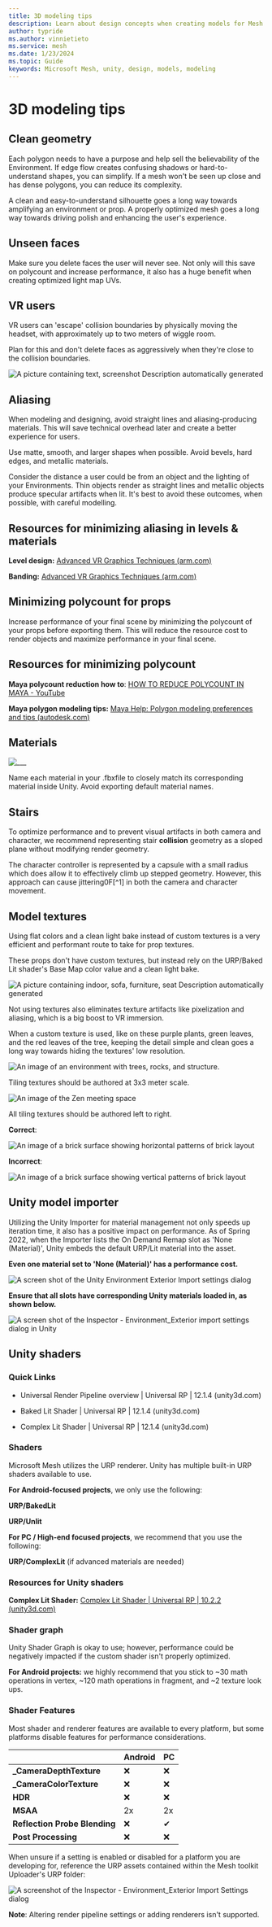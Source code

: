 ```yaml
---
title: 3D modeling tips
description: Learn about design concepts when creating models for Mesh.
author: typride
ms.author: vinnietieto
ms.service: mesh
ms.date: 1/23/2024
ms.topic: Guide
keywords: Microsoft Mesh, unity, design, models, modeling
---
```


# 3D modeling tips

## Clean geometry

Each polygon needs to have a purpose and help sell the believability of
the Environment. If edge flow creates confusing shadows or
hard-to-understand shapes, you can simplify. If a mesh won't be seen up
close and has dense polygons, you can reduce its complexity.

A clean and easy-to-understand silhouette goes a long way towards
amplifying an environment or prop. A properly optimized mesh goes a long
way towards driving polish and enhancing the user's experience.

## Unseen faces

Make sure you delete faces the user will never see. Not only will this
save on polycount and increase performance, it also has a huge benefit
when creating optimized light map UVs.

## VR users

VR users can 'escape' collision boundaries by physically moving the
headset, with approximately up to two meters of wiggle room.

Plan for this and don't delete faces as aggressively when they're close
to the collision boundaries.

![A picture containing text, screenshot Description automatically
generated](../../media/3d-design-performance-guide/image012.png)

## Aliasing 

When modeling and designing, avoid straight lines and aliasing-producing
materials. This will save technical overhead later and create a better
experience for users.

Use matte, smooth, and larger shapes when possible. Avoid bevels, hard
edges, and metallic materials.

Consider the distance a user could be from an object and the lighting of
your Environments. Thin objects render as straight lines and metallic
objects produce specular artifacts when lit. It's best to avoid these
outcomes, when possible, with careful modelling.

## Resources for minimizing aliasing in levels & materials

**Level design:** [Advanced VR Graphics Techniques
(arm.com)](https://developer.arm.com/documentation/102073/0100/Level-design)

**Banding:** [Advanced VR Graphics Techniques
(arm.com)](https://developer.arm.com/documentation/102073/0100/Banding)

## Minimizing polycount for props

Increase performance of your final scene by minimizing the polycount of
your props before exporting them. This will reduce the resource cost to
render objects and maximize performance in your final scene.

## Resources for minimizing polycount

**Maya polycount reduction how to**: [HOW TO REDUCE POLYCOUNT IN MAYA -
YouTube](https://www.youtube.com/watch?v=xWYEXj_Cemc)

**Maya polygon modeling tips:** [Maya Help: Polygon modeling preferences
and tips
(autodesk.com)](https://help.autodesk.com/view/MAYAUL/2016/ENU/?guid=GUID-4A9B7918-06B9-4BDD-80DE-DD6D756B09B3)

## Materials

![___](../../media/3d-design-performance-guide/image013.png) 

Name each material in your .fbxfile to
closely match its corresponding material inside Unity. Avoid exporting
default material names.

## Stairs

To optimize performance and to prevent visual artifacts in both camera
and character, we recommend representing stair **collision** geometry as
a sloped plane without modifying render geometry.

The character controller is represented by a capsule with a small radius
which does allow it to effectively climb up stepped geometry. However,
this approach can cause jittering0F[^1] in both the camera and character
movement.

## Model textures

Using flat colors and a clean light bake instead of custom textures is a very efficient and performant route to take for prop textures.

These props don't have custom textures, but instead rely on the URP/Baked Lit shader's Base Map color value and a clean light bake.

![A picture containing indoor, sofa, furniture, seat Description automatically generated](../../media/3d-design-performance-guide/image025.png)

Not using textures also eliminates texture artifacts like pixelization and aliasing, which is a big boost to VR immersion.

When a custom texture is used, like on these purple plants, green leaves, and the red leaves of the tree, keeping the detail simple and clean goes a
long way towards hiding the textures' low resolution.

![An image of an environment with trees, rocks, and structure.](../../media/3d-design-performance-guide/image026.png)

Tiling textures should be authored at 3x3 meter scale.

![An image of the Zen meeting space](../../media/3d-design-performance-guide/image027.png)

All tiling textures should be authored left to right.

**Correct**:

![An image of a brick surface showing horizontal patterns of brick layout](../../media/3d-design-performance-guide/image028.png)

**Incorrect**:

![An image of a brick surface showing vertical patterns of brick layout](../../media/3d-design-performance-guide/image029.png)

## Unity model importer

Utilizing the Unity Importer for material management not only speeds up iteration time, it also has a positive impact on performance. As of Spring 2022, when the Importer lists the On Demand Remap slot as 'None (Material)', Unity embeds the default URP/Lit material into the asset.

**Even one material set to 'None (Material)' has a performance cost.**

![A screen shot of the Unity Environment Exterior Import settings dialog](../../media/3d-design-performance-guide/image032.png)

**Ensure that all slots have corresponding Unity materials loaded in, as shown below.**

![A screen shot of the Inspector - Environment_Exterior import settings dialog in Unity](../../media/3d-design-performance-guide/image034.png)

## Unity shaders

### Quick Links

- Universal Render Pipeline overview \| Universal RP \| 12.1.4 (unity3d.com)

- Baked Lit Shader \| Universal RP \| 12.1.4 (unity3d.com)

- Complex Lit Shader \| Universal RP \| 12.1.4 (unity3d.com)

### Shaders

Microsoft Mesh utilizes the URP renderer. Unity has multiple built-in URP shaders available to use.

**For Android-focused projects**, we only use the following: 

**URP/BakedLit** 

**URP/Unlit**

**For PC / High-end focused projects**, we recommend that you use the following:  

**URP/ComplexLit** (if advanced materials are needed)

### Resources for Unity shaders

**Complex Lit Shader:** [Complex Lit Shader \| Universal RP \| 10.2.2 (unity3d.com)](https://docs.unity3d.com/Packages/com.unity.render-pipelines.universal@10.2/manual/shader-complex-lit.html)

### Shader graph

Unity Shader Graph is okay to use; however, performance could be negatively impacted if the custom shader isn't properly optimized. 

**For Android projects:** we highly recommend that you stick to \~30 math operations in vertex, \~120 math operations in fragment, and \~2 texture look ups.

### Shader Features

Most shader and renderer features are available to every platform, but some platforms disable features for performance considerations.


| | **Android** | **PC** |
| -------------|--------|------------- |
| **\_CameraDepthTexture**  | ❌ | ❌ |
| **\_CameraColorTexture**  | ❌ | ❌ |
| **HDR** | ❌ |  ❌ |
| **MSAA** |  2x   |   2x |
| **Reflection Probe Blending** | ❌ |  ✔ |
| **Post Processing** |  ❌ | ❌ |

When unsure if a setting is enabled or disabled for a platform you are developing for, reference the URP assets contained within the Mesh
toolkit Uploader's URP folder:

![A screenshot of the Inspector - Environment_Exterior Import Settings dialog](../../media/3d-design-performance-guide/image036.png)

**Note**: Altering render pipeline settings or adding renderers isn't supported.